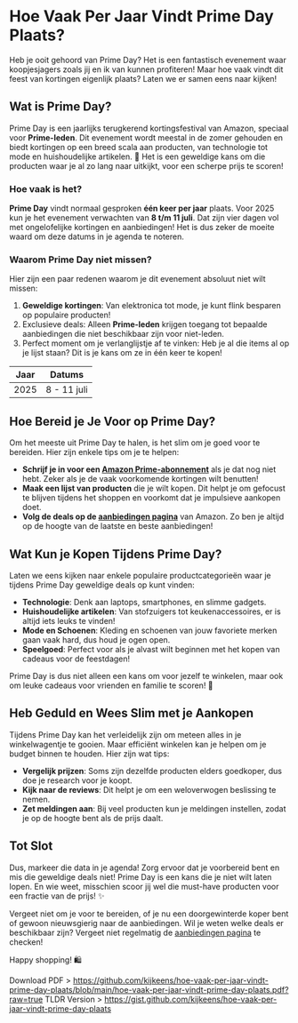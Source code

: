 # Hoe Vaak Per Jaar Vindt Prime Day Plaats?

Heb je ooit gehoord van Prime Day? Het is een fantastisch evenement waar koopjesjagers zoals jij en ik van kunnen profiteren! Maar hoe vaak vindt dit feest van kortingen eigenlijk plaats? Laten we er samen eens naar kijken!

## Wat is Prime Day?

Prime Day is een jaarlijks terugkerend kortingsfestival van Amazon, speciaal voor **Prime-leden**. Dit evenement wordt meestal in de zomer gehouden en biedt kortingen op een breed scala aan producten, van technologie tot mode en huishoudelijke artikelen. 🎉 Het is een geweldige kans om die producten waar je al zo lang naar uitkijkt, voor een scherpe prijs te scoren!

### Hoe vaak is het?

**Prime Day** vindt normaal gesproken **één keer per jaar** plaats. Voor 2025 kun je het evenement verwachten van **8 t/m 11 juli**. Dat zijn vier dagen vol met ongelofelijke kortingen en aanbiedingen! Het is dus zeker de moeite waard om deze datums in je agenda te noteren.

### Waarom Prime Day niet missen?

Hier zijn een paar redenen waarom je dit evenement absoluut niet wilt missen:

1. **Geweldige kortingen**: Van elektronica tot mode, je kunt flink besparen op populaire producten!
2. Exclusieve deals: Alleen **Prime-leden** krijgen toegang tot bepaalde aanbiedingen die niet beschikbaar zijn voor niet-leden.
3. Perfect moment om je verlanglijstje af te vinken: Heb je al die items al op je lijst staan? Dit is je kans om ze in één keer te kopen!

| Jaar  | Datums              |
|-------|---------------------|
| 2025  | 8 - 11 juli         |

## Hoe Bereid je Je Voor op Prime Day?

Om het meeste uit Prime Day te halen, is het slim om je goed voor te bereiden. Hier zijn enkele tips om je te helpen:

- **Schrijf je in voor een [Amazon Prime-abonnement](https://amzn.to/44lnnKN)** als je dat nog niet hebt. Zeker als je de vaak voorkomende kortingen wilt benutten!
- **Maak een lijst van producten** die je wilt kopen. Dit helpt je om gefocust te blijven tijdens het shoppen en voorkomt dat je impulsieve aankopen doet.
- **Volg de deals op de [aanbiedingen pagina](https://amzn.to/3ZJELHE)** van Amazon. Zo ben je altijd op de hoogte van de laatste en beste aanbiedingen!

## Wat Kun je Kopen Tijdens Prime Day?

Laten we eens kijken naar enkele populaire productcategorieën waar je tijdens Prime Day geweldige deals op kunt vinden:

- **Technologie**: Denk aan laptops, smartphones, en slimme gadgets. 
- **Huishoudelijke artikelen**: Van stofzuigers tot keukenaccessoires, er is altijd iets leuks te vinden!
- **Mode en Schoenen**: Kleding en schoenen van jouw favoriete merken gaan vaak hard, dus houd je ogen open.
- **Speelgoed**: Perfect voor als je alvast wilt beginnen met het kopen van cadeaus voor de feestdagen!

Prime Day is dus niet alleen een kans om voor jezelf te winkelen, maar ook om leuke cadeaus voor vrienden en familie te scoren! 🎁

## Heb Geduld en Wees Slim met je Aankopen

Tijdens Prime Day kan het verleidelijk zijn om meteen alles in je winkelwagentje te gooien. Maar efficiënt winkelen kan je helpen om je budget binnen te houden. Hier zijn wat tips:

- **Vergelijk prijzen**: Soms zijn dezelfde producten elders goedkoper, dus doe je research voor je koopt.
- **Kijk naar de reviews**: Dit helpt je om een weloverwogen beslissing te nemen.
- **Zet meldingen aan**: Bij veel producten kun je meldingen instellen, zodat je op de hoogte bent als de prijs daalt.

## Tot Slot

Dus, markeer die data in je agenda! Zorg ervoor dat je voorbereid bent en mis die geweldige deals niet! Prime Day is een kans die je niet wilt laten lopen. En wie weet, misschien scoor jij wel die must-have producten voor een fractie van de prijs! ✨

Vergeet niet om je voor te bereiden, of je nu een doorgewinterde koper bent of gewoon nieuwsgierig naar de aanbiedingen. Wil je weten welke deals er beschikbaar zijn? Vergeet niet regelmatig de [aanbiedingen pagina](https://amzn.to/3ZJELHE) te checken!

Happy shopping! 🛍️

Download PDF > https://github.com/kijkeens/hoe-vaak-per-jaar-vindt-prime-day-plaats/blob/main/hoe-vaak-per-jaar-vindt-prime-day-plaats.pdf?raw=true
TLDR Version > https://gist.github.com/kijkeens/hoe-vaak-per-jaar-vindt-prime-day-plaats
